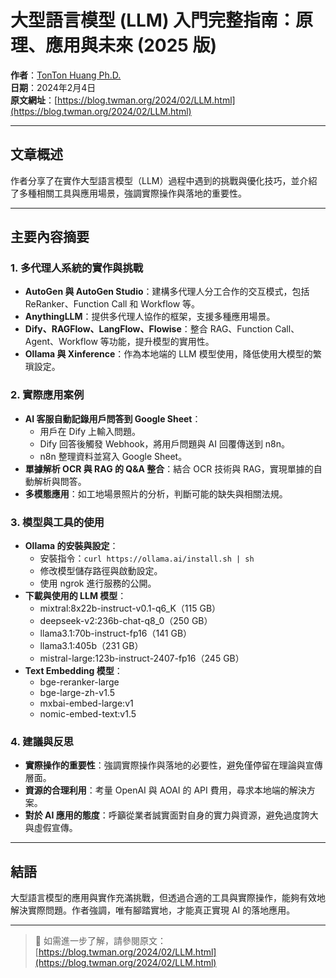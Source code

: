 # 大型語言模型 (LLM) 入門完整指南：原理、應用與未來 (2025 版)

**作者**：[TonTon Huang Ph.D.](https://www.twman.org/)   
**日期**：2024年2月4日  
**原文網址**：[https://blog.twman.org/2024/02/LLM.html](https://blog.twman.org/2024/02/LLM.html)

---

## 文章概述

作者分享了在實作大型語言模型（LLM）過程中遇到的挑戰與優化技巧，並介紹了多種相關工具與應用場景，強調實際操作與落地的重要性。

---

## 主要內容摘要

### 1. 多代理人系統的實作與挑戰

- **AutoGen 與 AutoGen Studio**：建構多代理人分工合作的交互模式，包括 ReRanker、Function Call 和 Workflow 等。
- **AnythingLLM**：提供多代理人協作的框架，支援多種應用場景。
- **Dify、RAGFlow、LangFlow、Flowise**：整合 RAG、Function Call、Agent、Workflow 等功能，提升模型的實用性。
- **Ollama 與 Xinference**：作為本地端的 LLM 模型使用，降低使用大模型的繁瑣設定。

### 2. 實際應用案例

- **AI 客服自動記錄用戶問答到 Google Sheet**：
  - 用戶在 Dify 上輸入問題。
  - Dify 回答後觸發 Webhook，將用戶問題與 AI 回覆傳送到 n8n。
  - n8n 整理資料並寫入 Google Sheet。
- **單據解析 OCR 與 RAG 的 Q&A 整合**：結合 OCR 技術與 RAG，實現單據的自動解析與問答。
- **多模態應用**：如工地場景照片的分析，判斷可能的缺失與相關法規。

### 3. 模型與工具的使用

- **Ollama 的安裝與設定**：
  - 安裝指令：`curl https://ollama.ai/install.sh | sh`
  - 修改模型儲存路徑與啟動設定。
  - 使用 ngrok 進行服務的公開。
- **下載與使用的 LLM 模型**：
  - mixtral:8x22b-instruct-v0.1-q6_K（115 GB）
  - deepseek-v2:236b-chat-q8_0（250 GB）
  - llama3.1:70b-instruct-fp16（141 GB）
  - llama3.1:405b（231 GB）
  - mistral-large:123b-instruct-2407-fp16（245 GB）
- **Text Embedding 模型**：
  - bge-reranker-large
  - bge-large-zh-v1.5
  - mxbai-embed-large:v1
  - nomic-embed-text:v1.5

### 4. 建議與反思

- **實際操作的重要性**：強調實際操作與落地的必要性，避免僅停留在理論與宣傳層面。
- **資源的合理利用**：考量 OpenAI 與 AOAI 的 API 費用，尋求本地端的解決方案。
- **對於 AI 應用的態度**：呼籲從業者誠實面對自身的實力與資源，避免過度誇大與虛假宣傳。

---

## 結語

大型語言模型的應用與實作充滿挑戰，但透過合適的工具與實際操作，能夠有效地解決實際問題。作者強調，唯有腳踏實地，才能真正實現 AI 的落地應用。

---

> 📖 如需進一步了解，請參閱原文：  
> [https://blog.twman.org/2024/02/LLM.html](https://blog.twman.org/2024/02/LLM.html)
